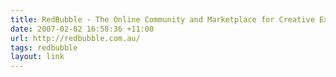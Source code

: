 ```yaml
---
title: RedBubble - The Online Community and Marketplace for Creative Expression
date: 2007-02-02 16:58:36 +11:00
url: http://redbubble.com.au/
tags: redbubble
layout: link
---
```

